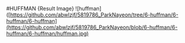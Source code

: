 #HUFFMAN {Result Image}
![huffman]([https://github.com/abwlzjf/5819786_ParkNayeon/tree/6-huffman/6-huffman/6-huffman](https://github.com/abwlzjf/5819786_ParkNayeon/blob/6-huffman/6-huffman/6-huffman/huffman.jpg)
